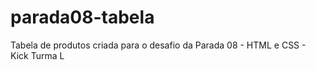 # parada08-tabela
Tabela de produtos criada para o desafio da Parada 08 - HTML e CSS - Kick Turma L
